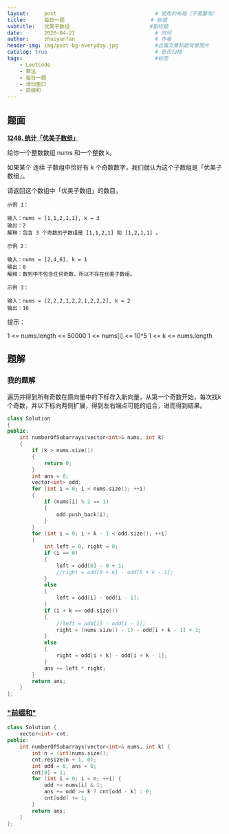 ```yaml
---
layout:     post                                # 使用的布局（不需要改）
title:      每日一题                            # 标题 
subtitle:   优美子数组                          #副标题
date:       2020-04-21                          # 时间
author:     zhaiyunfan                          # 作者
header-img: img/post-bg-everyday.jpg            #这篇文章标题背景图片
catalog: true                                   # 是否归档
tags:                                           #标签
    - LeetCode
    - 算法
    - 每日一题
    - 滑动窗口
    - 前缀和
---
```


## 题面

[**1248. 统计「优美子数组」**](https://leetcode-cn.com/problems/count-number-of-nice-subarrays/)

给你一个整数数组 nums 和一个整数 k。

如果某个 连续 子数组中恰好有 k 个奇数数字，我们就认为这个子数组是「优美子数组」。

请返回这个数组中「优美子数组」的数目。

```
示例 1：

输入：nums = [1,1,2,1,1], k = 3
输出：2
解释：包含 3 个奇数的子数组是 [1,1,2,1] 和 [1,2,1,1] 。
```

```
示例 2：

输入：nums = [2,4,6], k = 1
输出：0
解释：数列中不包含任何奇数，所以不存在优美子数组。
```

```
示例 3：

输入：nums = [2,2,2,1,2,2,1,2,2,2], k = 2
输出：16
```

提示：

1 <= nums.length <= 50000
1 <= nums[i] <= 10^5
1 <= k <= nums.length

## 题解

### 我的题解

遍历并得到所有奇数在原向量中的下标存入新向量，从第一个奇数开始，每次找k个奇数，并以下标向两侧扩展，得到左右端点可能的组合，进而得到结果。

```cpp
class Solution
{
public:
    int numberOfSubarrays(vector<int>& nums, int k)
    {
        if (k > nums.size())
        {
            return 0;
        }
        int ans = 0;
        vector<int> odd;
        for (int i = 0; i < nums.size(); ++i)
        {
            if (nums[i] % 2 == 1)
            {
                odd.push_back(i);
            }
        }
        for (int i = 0; i + k - 1 < odd.size(); ++i)
        {
            int left = 0, right = 0;
            if (i == 0)
            {
                left = odd[0] - 0 + 1;
                //right = odd[0 + k] - odd[0 + k - 1];
            }
            else
            {
                left = odd[i] - odd[i - 1];
            }
            if (i + k == odd.size())
            {
                //left = odd[i] - odd[i - 1];
                right = (nums.size() - 1) - odd[i + k - 1] + 1;
            }
            else
            {
                right = odd[i + k] - odd[i + k - 1];
            }
            ans += left * right;
        }
        return ans;
    }
};
```

### ["前缀和"](https://leetcode-cn.com/problems/count-number-of-nice-subarrays/solution/tong-ji-you-mei-zi-shu-zu-by-leetcode-solution/)

```cpp
class Solution {
    vector<int> cnt;
public:
    int numberOfSubarrays(vector<int>& nums, int k) {
        int n = (int)nums.size();
        cnt.resize(n + 1, 0);
        int odd = 0, ans = 0;
        cnt[0] = 1;
        for (int i = 0; i < n; ++i) {
            odd += nums[i] & 1;
            ans += odd >= k ? cnt[odd - k] : 0;
            cnt[odd] += 1;
        }
        return ans;
    }
};
```
